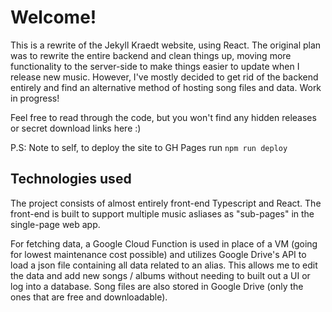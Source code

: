 # Welcome!

This is a rewrite of the Jekyll Kraedt website, using React. The original plan was to rewrite the entire backend and clean things up, moving more functionality to the server-side to make things easier to update when I release new music.
However, I've mostly decided to get rid of the backend entirely and find an alternative method of hosting song files and data. Work in progress!

Feel free to read through the code, but you won't find any hidden releases or secret download links here :)

P.S: Note to self, to deploy the site to GH Pages run `npm run deploy`

## Technologies used

The project consists of almost entirely front-end Typescript and React. The front-end is built to support multiple music asliases as "sub-pages" in the single-page web app.

For fetching data, a Google Cloud Function is used in place of a VM (going for lowest maintenance cost possible) and utilizes Google Drive's API to load a json file containing all data related to an alias. This allows me to edit the data and add new songs / albums without needing to built out a UI or log into a database. Song files are also stored in Google Drive (only the ones that are free and downloadable).
